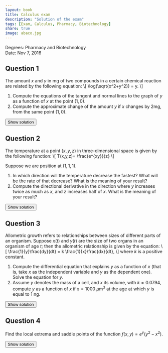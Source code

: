```yaml
---
layout: book
title: Calculus exam
description: "Solution of the exam"
tags: [Exam, Calculus, Pharmacy, Biotechnology]
share: true
image: abaco.jpg
---
```


Degrees: Pharmacy and Biotechnology  
Date: Nov 7, 2016

## Question 1

The amount $x$ and $y$ in mg of two compounds in a certain chemical reaction are related by the following equation:
\\[
\log(\sqrt{x^2+y^2}) = y.
\\]

1. Compute the equations of the tangent and normal lines to the graph of $y$ as a function of $x$ at the point $(1,0)$.
2. Compute the approximate change of the amount $y$ if $x$ changes by 2mg, from the same point $(1,0)$.

<div><button class="solution">Show solution</button></div>
<div id="solution" style="display: none">
1. Tangent line: $y=x-1$.<br/>  
Normal line: $y=-x+1$.<br/>
2. $\Delta y\approx 2$ mg.
</div>

## Question 2
The temperature at a point $(x,y,z)$ in three-dimensional space is given by the following function:
\\[
T(x,y,z)= \frac{e^{xy}}{z}
\\]

Suppose we are position at $(1,1,1)$.

1. In which direction will the temperature decrease the fastest? What will be the rate of that decrease? What is the meaning of your result?
2. Compute the directional derivative in the direction where $y$ increases twice as much as $x$, and $z$ increases half of $x$. What is the meaning of your result?

<div><button class="solution">Show solution</button></div>
<div id="solution" style="display: none">
1. $-\nabla f(1,1,1)=(-e,-e,e)$. The rate of decrease is $\sqrt{3}e$.<br/>
2. Taking the vector $\mathbf{u}=(1,2,1/2)$, $f_{\mathbf{u}}'(1,1,1)=5e/\sqrt{21}$. This means that for each unit in the direction of the vector $(1,2,1/2)$ the function will increase $5e/\sqrt{21}$ units.
</div>

## Question 3
Allometric growth refers to relationships between sizes of different parts of an organism. Suppose $x(t)$ and $y(t)$ are the size of two organs in an organism of age $t$; then the allometric relationship is given by the equation:
\\[
\frac{1}{y}\frac{dy}{dt} = k \frac{1}{x}\frac{dx}{dt},
\\]
where $k$ is a positive constant.

1. Compute the differential equation that explains $y$ as a function of $x$ (that is, take $x$ as the independent variable and $y$ as the dependent one). Solve the equation for $y$.
2. Assume $y$ denotes the mass of a cell, and $x$ its volume, with $k=0.0794$, compute $y$ as a function of $x$ if $x=1000\ \mu$m$^3$ at the age at which $y$ is equal to 1 ng.

<div><button class="solution">Show solution</button></div>
<div id="solution" style="display: none">
1. Differential equation: $y'=k\dfrac{y}{x}$.<br/>
General solution: $y=cx^k$.<br/>
2. Particular solution: $y=0.5778 x^{0.0794}$.
</div>

## Question 4
Find the local extrema and saddle points of the function $f(x,y)=e^y(y^2-x^2)$.

<div><button class="solution">Show solution</button></div>
<div id="solution" style="display: none">
$f$ has a saddle point a $(0,0)$ and a local maximum at $(0,-2)$.
</div>
